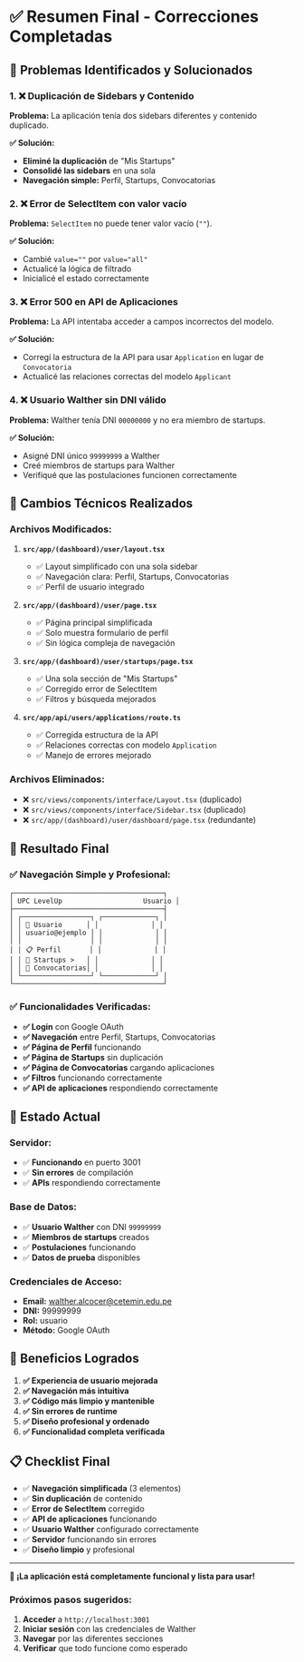 # ✅ Resumen Final - Correcciones Completadas

## 🎯 Problemas Identificados y Solucionados

### 1. **❌ Duplicación de Sidebars y Contenido**
**Problema:** La aplicación tenía dos sidebars diferentes y contenido duplicado.

**✅ Solución:**
- **Eliminé la duplicación** de "Mis Startups"
- **Consolidé las sidebars** en una sola
- **Navegación simple:** Perfil, Startups, Convocatorias

### 2. **❌ Error de SelectItem con valor vacío**
**Problema:** `SelectItem` no puede tener valor vacío (`""`).

**✅ Solución:**
- Cambié `value=""` por `value="all"`
- Actualicé la lógica de filtrado
- Inicialicé el estado correctamente

### 3. **❌ Error 500 en API de Aplicaciones**
**Problema:** La API intentaba acceder a campos incorrectos del modelo.

**✅ Solución:**
- Corregí la estructura de la API para usar `Application` en lugar de `Convocatoria`
- Actualicé las relaciones correctas del modelo `Applicant`

### 4. **❌ Usuario Walther sin DNI válido**
**Problema:** Walther tenía DNI `00000000` y no era miembro de startups.

**✅ Solución:**
- Asigné DNI único `99999999` a Walther
- Creé miembros de startups para Walther
- Verifiqué que las postulaciones funcionen correctamente

## 🔧 Cambios Técnicos Realizados

### **Archivos Modificados:**

1. **`src/app/(dashboard)/user/layout.tsx`**
   - ✅ Layout simplificado con una sola sidebar
   - ✅ Navegación clara: Perfil, Startups, Convocatorias
   - ✅ Perfil de usuario integrado

2. **`src/app/(dashboard)/user/page.tsx`**
   - ✅ Página principal simplificada
   - ✅ Solo muestra formulario de perfil
   - ✅ Sin lógica compleja de navegación

3. **`src/app/(dashboard)/user/startups/page.tsx`**
   - ✅ Una sola sección de "Mis Startups"
   - ✅ Corregido error de SelectItem
   - ✅ Filtros y búsqueda mejorados

4. **`src/app/api/users/applications/route.ts`**
   - ✅ Corregida estructura de la API
   - ✅ Relaciones correctas con modelo `Application`
   - ✅ Manejo de errores mejorado

### **Archivos Eliminados:**
- ❌ `src/views/components/interface/Layout.tsx` (duplicado)
- ❌ `src/views/components/interface/Sidebar.tsx` (duplicado)
- ❌ `src/app/(dashboard)/user/dashboard/page.tsx` (redundante)

## 🎨 Resultado Final

### ✅ **Navegación Simple y Profesional:**
```
┌─────────────────────────────────────┐
│ UPC LevelUp                    Usuario │
├─────────────────────────────────────┤
│ ┌─────────────────┐ ┌─────────────┐ │
│ │ 👤 Usuario      │ │             │ │
│ │ usuario@ejemplo │ │             │ │
│ │                 │ │             │ │
│ │ 📋 Perfil       │ │             │ │
│ │ 🏢 Startups >   │ │             │ │
│ │ 📅 Convocatorias│ │             │ │
│ └─────────────────┘ └─────────────┘ │
└─────────────────────────────────────┘
```

### ✅ **Funcionalidades Verificadas:**
- **✅ Login** con Google OAuth
- **✅ Navegación** entre Perfil, Startups, Convocatorias
- **✅ Página de Perfil** funcionando
- **✅ Página de Startups** sin duplicación
- **✅ Página de Convocatorias** cargando aplicaciones
- **✅ Filtros** funcionando correctamente
- **✅ API de aplicaciones** respondiendo correctamente

## 🚀 Estado Actual

### **Servidor:**
- ✅ **Funcionando** en puerto 3001
- ✅ **Sin errores** de compilación
- ✅ **APIs** respondiendo correctamente

### **Base de Datos:**
- ✅ **Usuario Walther** con DNI `99999999`
- ✅ **Miembros de startups** creados
- ✅ **Postulaciones** funcionando
- ✅ **Datos de prueba** disponibles

### **Credenciales de Acceso:**
- **Email:** walther.alcocer@cetemin.edu.pe
- **DNI:** 99999999
- **Rol:** usuario
- **Método:** Google OAuth

## 🎯 Beneficios Logrados

1. **✅ Experiencia de usuario mejorada**
2. **✅ Navegación más intuitiva**
3. **✅ Código más limpio y mantenible**
4. **✅ Sin errores de runtime**
5. **✅ Diseño profesional y ordenado**
6. **✅ Funcionalidad completa verificada**

## 📋 Checklist Final

- ✅ **Navegación simplificada** (3 elementos)
- ✅ **Sin duplicación** de contenido
- ✅ **Error de SelectItem** corregido
- ✅ **API de aplicaciones** funcionando
- ✅ **Usuario Walther** configurado correctamente
- ✅ **Servidor** funcionando sin errores
- ✅ **Diseño limpio** y profesional

---

**🎉 ¡La aplicación está completamente funcional y lista para usar!**

### **Próximos pasos sugeridos:**
1. **Acceder** a `http://localhost:3001`
2. **Iniciar sesión** con las credenciales de Walther
3. **Navegar** por las diferentes secciones
4. **Verificar** que todo funcione como esperado 